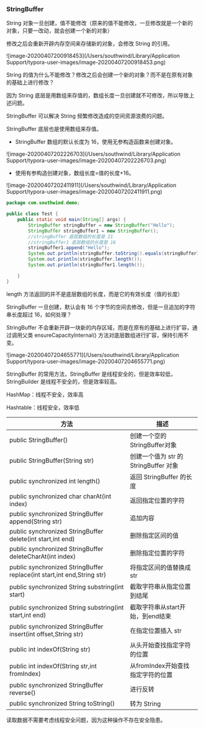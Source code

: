 ### StringBuffer

String 对象一旦创建，值不能修改（原来的值不能修改，一旦修改就是一个新的对象，只要一改动，就会创建一个新的对象）

修改之后会重新开辟内存空间来存储新的对象，会修改 String 的引用。

![image-20200407200918453](/Users/southwind/Library/Application Support/typora-user-images/image-20200407200918453.png)

String 的值为什么不能修改？修改之后会创建一个新的对象？而不是在原有对象的基础上进行修改？

因为 String 底层是用数组来存值的，数组长度一旦创建就不可修改，所以导致上述问题。

StringBuffer 可以解决 String 频繁修改造成的空间资源浪费的问题。

StringBuffer 底层也是使用数组来存值。

- StringBuffer 数组的默认长度为 16，使用无参构造函数来创建对象。

![image-20200407202226703](/Users/southwind/Library/Application Support/typora-user-images/image-20200407202226703.png)

- 使用有参构造创建对象，数组长度=值的长度+16。

![image-20200407202411911](/Users/southwind/Library/Application Support/typora-user-images/image-20200407202411911.png)

```java
package com.southwind.demo;

public class Test {
    public static void main(String[] args) {
        StringBuffer stringBuffer = new StringBuffer("Hello");
        StringBuffer stringBuffer1 = new StringBuffer();
        //stringBuffer 底层数组的长度是 21
        //stringBuffer1 底层数组的长度是 16
        stringBuffer1.append("Hello");
        System.out.println(stringBuffer.toString().equals(stringBuffer1.toString()));
        System.out.println(stringBuffer.length());
        System.out.println(stringBuffer1.length());

    }
}
```

length 方法返回的并不是底层数组的长度，而是它的有效长度（值的长度）

StringBuffer 一旦创建，默认会有 16 个字节的空间去修改，但是一旦追加的字符串长度超过 16，如何处理？

StringBuffer 不会重新开辟一块新的内存区域，而是在原有的基础上进行扩容，通过调用父类 ensureCapacityInternal() 方法对底层数组进行扩容，保持引用不变。

![image-20200407204655771](/Users/southwind/Library/Application Support/typora-user-images/image-20200407204655771.png)

StringBuffer 的常用方法，StringBuffer 是线程安全的，但是效率较低，StringBuilder 是线程不安全的，但是效率较高。

HashMap：线程不安全，效率高

Hashtable：线程安全，效率低

| 方法                                                         | 描述                                  |
| ------------------------------------------------------------ | ------------------------------------- |
| public StringBuffer()                                        | 创建一个空的 StringBuffer对象         |
| public StringBuffer(String str)                              | 创建一个值为 str 的 StringBuffer 对象 |
| public synchronized int length()                             | 返回 StringBuffer 的长度              |
| public synchronized char charAt(int index)                   | 返回指定位置的字符                    |
| public synchronized StringBuffer append(String str)          | 追加内容                              |
| public synchronized StringBuffer delete(int start,int end)   | 删除指定区间的值                      |
| public synchronized StringBuffer deleteCharAt(int index)     | 删除指定位置的字符                    |
| public synchronized StringBuffer replace(int start,int end,String str) | 将指定区间的值替换成 str              |
| public synchronized String substring(int start)              | 截取字符串从指定位置到结尾            |
| public synchronized String substring(int start,int end)      | 截取字符串从start开始，到end结束      |
| public synchronized StringBuffer insert(int offset,String str) | 在指定位置插入 str                    |
| public int indexOf(String str)                               | 从头开始查找指定字符的位置            |
| public int indexOf(String str,int fromIndex)                 | 从fromIndex开始查找指定字符的位置     |
| public synchronized StringBuffer reverse()                   | 进行反转                              |
| public synchronized String toString()                        | 转为 String                           |

读取数据不需要考虑线程安全问题，因为这种操作不存在安全隐患。


